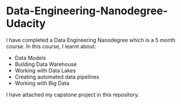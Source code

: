 # Data-Engineering-Nanodegree-Udacity

I have completed a Data Engineering Nanodegree which is a 5 month course. In this course, I learnt about: 
- Data Models
- Building Data Warehouse
- Working with Data Lakes
- Creating automated data pipelines
- Working with Big Data

I have attached my capstone project in this repository. 
